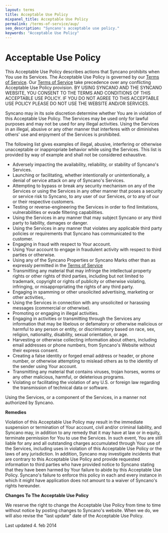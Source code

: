 ```yaml
---
layout: terms
title: Acceptable Use Policy
mixpanel_title: Acceptable Use Policy
permalink: /terms-of-service/aup/
seo_description: "Syncano's acceptable use policy."
keywords: "Acceptable Use Policy"
---
```


<h1>Acceptable Use Policy</h1>
This Acceptable Use Policy describes actions that Syncano prohibits when You use its Services. The Acceptable Use Policy is governed by our <a title="Terms of Service" href="/terms-of-service/">Terms of Service</a>. Our <a title="Terms of Service" href="/terms-of-service/">Terms of Service</a> take precedence over any conflicting Acceptable Use Policy provision. BY USING SYNCANO AND THE SYNCANO WEBSITE, YOU CONSENT TO THE TERMS AND CONDITIONS OF THIS ACCEPTABLE USE POLICY. IF YOU DO NOT AGREE TO THIS ACCEPTABLE USE POLICY PLEASE DO NOT USE THE WEBSITE AND/OR SERVICES.

Syncano may in its sole discretion determine whether You are in violation of this Acceptable Use Policy. The Services may be used only for lawful purposes and may not be used for any illegal activities. Using the Services in an illegal, abusive or any other manner that interferes with or diminishes others' use and enjoyment of the Services is prohibited.

The following list gives examples of illegal, abusive, interfering or otherwise unacceptable or inappropriate behavior while using the Services. This list is provided by way of example and shall not be considered exhaustive.
<ul>
	<li>Adversely impacting the availability, reliability, or stability of Syncano's Services.</li>
	<li>Launching or facilitating, whether intentionally or unintentionally, a denial of service attack on any of Syncano's Services.</li>
	<li>Attempting to bypass or break any security mechanism on any of the Services or using the Services in any other manner that poses a security or service risk to Syncano, to any user of our Services, or to any of our or their respective customers.</li>
	<li>Testing or reverse-engineering the Services in order to find limitations, vulnerabilities or evade filtering capabilities.</li>
	<li>Using the Services in any manner that may subject Syncano or any third party to liability, damages or danger.</li>
	<li>Using the Services in any manner that violates any applicable third party policies or requirements that Syncano has communicated to the customer.</li>
	<li>Engaging in fraud with respect to Your account.</li>
	<li>Using Your account to engage in fraudulent activity with respect to third parties or otherwise.</li>
	<li>Using any of the Syncano Properties or Syncano Marks other than as expressly permitted in the <a title="Terms of Service" href="/terms-of-service/">Terms of Service</a></li>
	<li>Transmitting any material that may infringe the intellectual property rights or other rights of third parties, including but not limited to trademark, copyright or rights of publicity or otherwise violating, infringing, or misappropriating the rights of any third party.</li>
	<li>Engaging in spamming or other unsolicited advertising, marketing or other activities,.</li>
	<li>Using the Services in connection with any unsolicited or harassing messages (commercial or otherwise).</li>
	<li>Promoting or engaging in illegal activities.</li>
	<li>Engaging in activities or transmitting through the Services any information that may be libelous or defamatory or otherwise malicious or harmful to any person or entity, or discriminatory based on race, sex, religion, nationality, disability, sexual orientation, or age.</li>
	<li>Harvesting or otherwise collecting information about others, including email addresses or phone numbers, from Syncano's Website without their express consent.</li>
	<li>Creating a false identity or forged email address or header, or phone number, or otherwise attempting to mislead others as to the identity of the sender using Your account.</li>
	<li>Transmitting any material that contains viruses, trojan horses, worms or any other malicious, harmful, or deleterious programs.</li>
	<li>Violating or facilitating the violation of any U.S. or foreign law regarding the transmission of technical data or software.</li>
</ul>
Using the Services, or a component of the Services, in a manner not authorized by Syncano.

<b>Remedies</b>

Violation of this Acceptable Use Policy may result in the immediate suspension or termination of Your account, civil and/or criminal liability, and Syncano may, in addition to any remedy that it may have at law or in equity, terminate permission for You to use the Services. In such event, You are still liable for any and all outstanding charges accumulated through Your use of the Services, including uses in violation of this Acceptable Use Policy or the laws of any jurisdiction. In addition, Syncano may investigate incidents that are contrary to this Acceptable Use Policy and provide requested information to third parties who have provided notice to Syncano stating that they have been harmed by Your failure to abide by this Acceptable Use Policy. Syncano's failure to enforce this policy in each and every instance in which it might have application does not amount to a waiver of Syncano's rights hereunder.

<b>Changes To The Acceptable Use Policy</b>

We reserve the right to change the Acceptable Use Policy from time to time without notice by posting changes to Syncano's website. When we do, we will also revise the "last update" date of the Acceptable Use Policy.

Last updated 4. feb 2014
